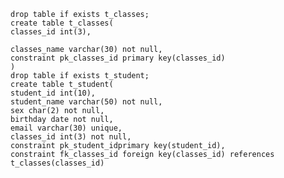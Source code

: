     drop table if exists t_classes;
    create table t_classes(
    classes_id int(3),

    classes_name varchar(30) not null,
    constraint pk_classes_id primary key(classes_id) 
    )
    drop table if exists t_student;
    create table t_student(
    student_id int(10),
    student_name varchar(50) not null,
    sex char(2) not null,
    birthday date not null,
    email varchar(30) unique,
    classes_id int(3) not null,
    constraint pk_student_idprimary key(student_id),
    constraint fk_classes_id foreign key(classes_id) references t_classes(classes_id) 
